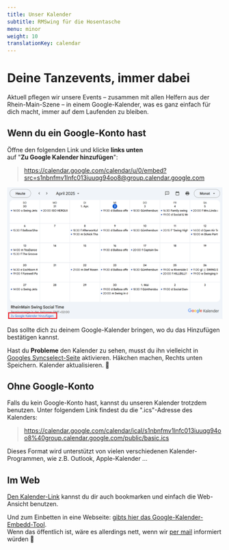 ```yaml
---
title: Unser Kalender
subtitle: RMSwing für die Hosentasche
menu: minor
weight: 10
translationKey: calendar
---
```

# Deine Tanzevents, immer dabei

Aktuell pflegen wir unsere Events – zusammen mit allen Helfern aus der Rhein-Main-Szene – in einem Google-Kalender, was es ganz einfach für dich macht, immer auf dem Laufenden zu bleiben.

## Wenn du ein Google-Konto hast

Öffne den folgenden Link und klicke **links unten**\
auf "**Zu Google Kalender hinzufügen**":

> https://calendar.google.com/calendar/u/0/embed?src=s1nbnfmv1lnfc013iuuqg94oo8@group.calendar.google.com

![Google Embed](google.png)

Das sollte dich zu deinem Google-Kalender bringen, wo du das Hinzufügen bestätigen kannst.

Hast du **Probleme** den Kalender zu sehen, musst du ihn vielleicht in [Googles Syncselect-Seite](https://calendar.google.com/calendar/u/0/syncselect) aktivieren. Häkchen machen, Rechts unten Speichern. Kalender aktualisieren. 🤞


## Ohne Google-Konto

Falls du kein Google-Konto hast, kannst du unseren Kalender trotzdem benutzen. Unter folgendem Link findest du die ".ics"-Adresse des Kalenders:

> https://calendar.google.com/calendar/ical/s1nbnfmv1lnfc013iuuqg94oo8%40group.calendar.google.com/public/basic.ics

Dieses Format wird unterstützt von vielen verschiedenen Kalender-Programmen, wie z.B. Outlook, Apple-Kalender ...

## Im Web

[Den Kalender-Link](https://calendar.google.com/calendar/u/0/embed?src=s1nbnfmv1lnfc013iuuqg94oo8@group.calendar.google.com)  kannst du dir auch bookmarken und einfach die Web-Ansicht benutzen.

Und zum Einbetten in eine Webseite: [gibts hier das Google-Kalender-Embedd-Tool](https://calendar.google.com/calendar/u/0/embedhelper?src=s1nbnfmv1lnfc013iuuqg94oo8%40group.calendar.google.com&ctz=Europe%2FBerlin).\
Wenn das öffentlich ist, wäre es allerdings nett, wenn wir [per mail](mailto:hallo@rmswing.de) informiert würden 🙂
